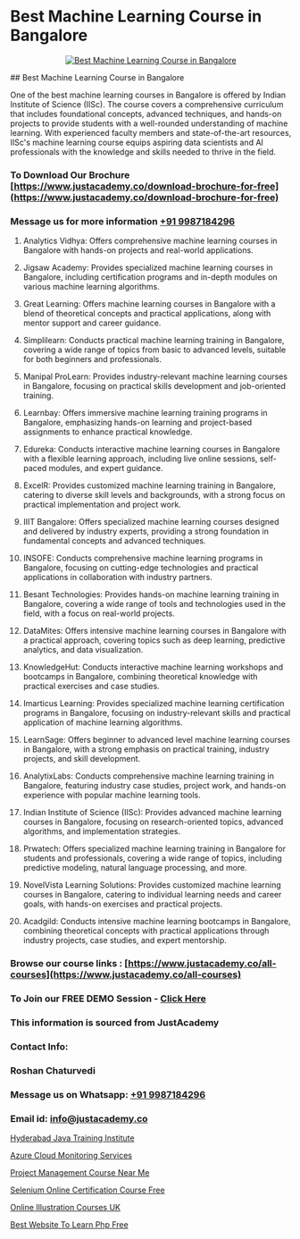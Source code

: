 # Best Machine Learning Course in Bangalore

<p align="center">
  <a href="https://justacademy.co/course-detail/machine-learning">
    <img src="https://justacademy.co/storage2/course_image/1709713428_course_image.webp" alt="Best Machine Learning Course in Bangalore">
  </a>
</p>
## Best Machine Learning Course in Bangalore

One of the best machine learning courses in Bangalore is offered by Indian Institute of Science (IISc). The course covers a comprehensive curriculum that includes foundational concepts, advanced techniques, and hands-on projects to provide students with a well-rounded understanding of machine learning. With experienced faculty members and state-of-the-art resources, IISc's machine learning course equips aspiring data scientists and AI professionals with the knowledge and skills needed to thrive in the field.
### To Download Our Brochure [https://www.justacademy.co/download-brochure-for-free](https://www.justacademy.co/download-brochure-for-free)
### Message us for more information [+91 9987184296](https://api.whatsapp.com/send?phone=919987184296)
1) Analytics Vidhya: Offers comprehensive machine learning courses in Bangalore with hands-on projects and real-world applications. 

2) Jigsaw Academy: Provides specialized machine learning courses in Bangalore, including certification programs and in-depth modules on various machine learning algorithms. 

3) Great Learning: Offers machine learning courses in Bangalore with a blend of theoretical concepts and practical applications, along with mentor support and career guidance. 

4) Simplilearn: Conducts practical machine learning training in Bangalore, covering a wide range of topics from basic to advanced levels, suitable for both beginners and professionals. 

5) Manipal ProLearn: Provides industry-relevant machine learning courses in Bangalore, focusing on practical skills development and job-oriented training. 

6) Learnbay: Offers immersive machine learning training programs in Bangalore, emphasizing hands-on learning and project-based assignments to enhance practical knowledge. 

7) Edureka: Conducts interactive machine learning courses in Bangalore with a flexible learning approach, including live online sessions, self-paced modules, and expert guidance. 

8) ExcelR: Provides customized machine learning training in Bangalore, catering to diverse skill levels and backgrounds, with a strong focus on practical implementation and project work. 

9) IIIT Bangalore: Offers specialized machine learning courses designed and delivered by industry experts, providing a strong foundation in fundamental concepts and advanced techniques. 

10) INSOFE: Conducts comprehensive machine learning programs in Bangalore, focusing on cutting-edge technologies and practical applications in collaboration with industry partners. 

11) Besant Technologies: Provides hands-on machine learning training in Bangalore, covering a wide range of tools and technologies used in the field, with a focus on real-world projects. 

12) DataMites: Offers intensive machine learning courses in Bangalore with a practical approach, covering topics such as deep learning, predictive analytics, and data visualization. 

13) KnowledgeHut: Conducts interactive machine learning workshops and bootcamps in Bangalore, combining theoretical knowledge with practical exercises and case studies. 

14) Imarticus Learning: Provides specialized machine learning certification programs in Bangalore, focusing on industry-relevant skills and practical application of machine learning algorithms. 

15) LearnSage: Offers beginner to advanced level machine learning courses in Bangalore, with a strong emphasis on practical training, industry projects, and skill development. 

16) AnalytixLabs: Conducts comprehensive machine learning training in Bangalore, featuring industry case studies, project work, and hands-on experience with popular machine learning tools. 

17) Indian Institute of Science (IISc): Provides advanced machine learning courses in Bangalore, focusing on research-oriented topics, advanced algorithms, and implementation strategies. 

18) Prwatech: Offers specialized machine learning training in Bangalore for students and professionals, covering a wide range of topics, including predictive modeling, natural language processing, and more. 

19) NovelVista Learning Solutions: Provides customized machine learning courses in Bangalore, catering to individual learning needs and career goals, with hands-on exercises and practical projects. 

20) Acadgild: Conducts intensive machine learning bootcamps in Bangalore, combining theoretical concepts with practical applications through industry projects, case studies, and expert mentorship.

### Browse our course links : [https://www.justacademy.co/all-courses](https://www.justacademy.co/all-courses) 
### To Join our FREE DEMO Session - [Click Here](https://www.justacademy.co/register-for-course-demo)


### This information is sourced from JustAcademy
### Contact Info:
### Roshan Chaturvedi
### Message us on Whatsapp: [+91 9987184296](https://api.whatsapp.com/send?phone=919987184296)
### Email id: [info@justacademy.co](mailto:info@justacademy.co)
                
[Hyderabad Java Training Institute](https://www.linkedin.com/pulse/hyderabad-java-training-institute-justacademy-cupertino-gb1de?trackingId=B0WEcN8mcyAxJglR7R2XJg%3D%3D&lipi=urn%3Ali%3Apage%3Ad_flagship3_company_admin%3BDG20AQYaSWe2d50JwV39vA%3D%3D)

[Azure Cloud Monitoring Services](https://www.linkedin.com/pulse/azure-cloud-monitoring-services-justacademy-delhi-nbizc?trackingId=1OA9qkIkpzVJ1kJIEyPASA%3D%3D&lipi=urn%3Ali%3Apage%3Ad_flagship3_company_admin%3Bk8IJzSQ1SgaTocSNLknCMQ%3D%3D)

[Project Management Course Near Me](https://medium.com/@mistersumit961/project-management-course-near-me-b1b93827bd8c)

[Selenium Online Certification Course Free](https://medium.com/@kamblerajas684/selenium-online-certification-course-free-8e9ed9d47ab4)

[Online Illustration Courses UK](https://justacademyin.github.io/justacademy/online-illustration-courses-uk)

[Best Website To Learn Php Free](https://justacademyin.github.io/justacademy/best-website-to-learn-php-free)

